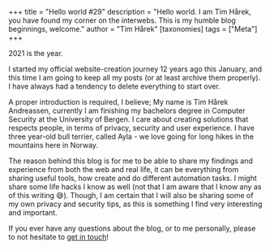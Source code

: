 +++
title = "Hello world #29"
description = "Hello world. I am Tim Hårek, you have found my corner on the interwebs. This is my humble blog beginnings, welcome." 
author = "Tim Hårek"
[taxonomies]
tags = ["Meta"]
+++

2021 is the year.

I started my official website-creation journey 12 years ago this January, and
this time I am going to keep all my posts (or at least archive them properly). I
have always had a tendency to delete everything to start over.

A proper introduction is required, I believe; My name is Tim Hårek Andreassen,
currently I am finishing my bachelors degree in Computer Security at the
University of Bergen. I care about creating solutions that respects people, in
terms of privacy, security and user experience. I have three year-old bull
terrier, called Ayla - we love going for long hikes in the mountains here in
Norway.

The reason behind this blog is for me to be able to share my findings and
experience from both the web and real life, it can be everything from sharing
useful tools, how create and do different automation tasks. I might share some
life hacks I know as well (not that I am aware that I know any as of this
writing 😅). Though, I am certain that I will also be sharing some of my own
privacy and security tips, as this is something I find very interesting and
important.

If you ever have any questions about the blog, or to me personally, please to
not hesitate to [get in touch](/connect)!
